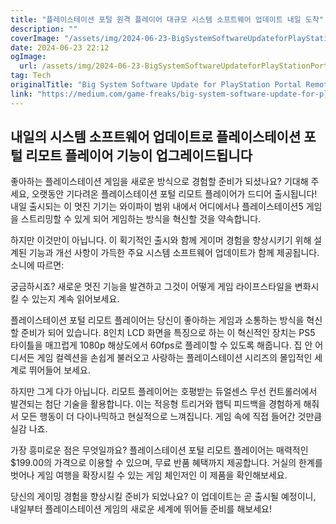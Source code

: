 ```yaml
---
title: "플레이스테이션 포털 원격 플레이어 대규모 시스템 소프트웨어 업데이트 내일 도착"
description: ""
coverImage: "/assets/img/2024-06-23-BigSystemSoftwareUpdateforPlayStationPortalRemotePlayerArrivesTomorrow_0.png"
date: 2024-06-23 22:12
ogImage:
  url: /assets/img/2024-06-23-BigSystemSoftwareUpdateforPlayStationPortalRemotePlayerArrivesTomorrow_0.png
tag: Tech
originalTitle: "Big System Software Update for PlayStation Portal Remote Player Arrives Tomorrow"
link: "https://medium.com/game-freaks/big-system-software-update-for-playstation-portal-remote-player-arrives-tomorrow-4d44737460c5"
---
```


## 내일의 시스템 소프트웨어 업데이트로 플레이스테이션 포털 리모트 플레이어 기능이 업그레이드됩니다

좋아하는 플레이스테이션 게임을 새로운 방식으로 경험할 준비가 되셨나요? 기대해 주세요, 오랫동안 기다려온 플레이스테이션 포털 리모트 플레이어가 드디어 출시됩니다! 내일 출시되는 이 멋진 기기는 와이파이 범위 내에서 어디에서나 플레이스테이션5 게임을 스트리밍할 수 있게 되어 게임하는 방식을 혁신할 것을 약속합니다.

하지만 이것만이 아닙니다. 이 획기적인 출시와 함께 게이머 경험을 향상시키기 위해 설계된 기능과 개선 사항이 가득한 주요 시스템 소프트웨어 업데이트가 함께 제공됩니다. 소니에 따르면:

궁금하시죠? 새로운 멋진 기능을 발견하고 그것이 어떻게 게임 라이프스타일을 변화시킬 수 있는지 계속 읽어보세요.

<div class="content-ad"></div>

플레이스테이션 포털 리모트 플레이어는 당신이 좋아하는 게임과 소통하는 방식을 혁신할 준비가 되어 있습니다. 8인치 LCD 화면을 특징으로 하는 이 혁신적인 장치는 PS5 타이틀을 매끄럽게 1080p 해상도에서 60fps로 플레이할 수 있도록 해줍니다. 집 안 어디서든 게임 컬렉션을 손쉽게 불러오고 사랑하는 플레이스테이션 시리즈의 몰입적인 세계로 뛰어들어 보세요.

하지만 그게 다가 아닙니다. 리모트 플레이어는 호평받는 듀얼센스 무선 컨트롤러에서 발견되는 첨단 기술을 활용합니다. 이는 적응형 트리거와 햅틱 피드백을 경험하게 해줘서 모든 행동이 더 다이나믹하고 현실적으로 느껴집니다. 게임 속에 직접 들어간 것만큼 실감 나죠.

가장 흥미로운 점은 무엇일까요? 플레이스테이션 포털 리모트 플레이어는 매력적인 $199.00의 가격으로 이용할 수 있으며, 무료 반품 혜택까지 제공합니다. 거실의 한계를 벗어나 게임 여행을 확장시킬 수 있는 게임 체인저인 이 제품을 확인해보세요.

당신의 게이밍 경험을 향상시킬 준비가 되었나요? 이 업데이트는 곧 출시될 예정이니, 내일부터 플레이스테이션 게임의 새로운 세계에 뛰어들 준비를 해보세요!

